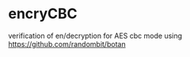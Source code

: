 # encryCBC
verification of en/decryption for AES cbc mode using https://github.com/randombit/botan 
